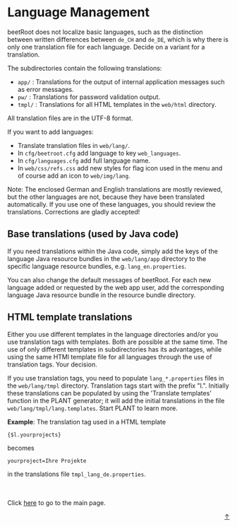 # Language Management

beetRoot does not localize basic languages, such as the distinction between written 
differences between `de_CH` and `de_DE`, which is why there is only one translation 
file for each language. Decide on a variant for a translation.

The subdirectories contain the following translations:

- `app/` : Translations for the output of internal application messages such as error messages.
- `pw/` : Translations for password validation output.
- `tmpl/` : Translations for all HTML templates in the `web/html` directory.

All translation files are in the UTF-8 format.

If you want to add languages:

- Translate translation files in `web/lang/`.
- In `cfg/beetroot.cfg` add language to key `web_languages`.
- In `cfg/languages.cfg` add full language name.
- In `web/css/refs.css` add new styles for flag icon used in the menu and of course add an icon to `web/img/lang`.

Note: The enclosed German and English translations are mostly reviewed, but the other languages are not, 
because they have been translated automatically. If you use one of these languages, you should review the 
translations. Corrections are gladly accepted!

## Base translations (used by Java code)

If you need translations within the Java code, simply add the keys of the language Java resource 
bundles in the `web/lang/app` directory to the specific language resource bundles, e.g. `lang_en.properties`.

You can also change the default messages of beetRoot. For each new language added or requested 
by the web app user, add the corresponding language Java resource bundle in the resource bundle directory.

## HTML template translations

Either you use different templates in the language directories and/or you use translation tags with templates. 
Both are possible at the same time. The use of only different templates in subdirectories has its advantages, 
while using the same HTMl template file for all languages through the use of translation tags. Your decision.

If you use translation tags, you need to populate `lang_*.properties` files in the `web/lang/tmpl` directory. Translation tags start with the prefix "l.".
Initially these translations can be populated by using the 'Translate templates' function in the PLANT generator; it will add the initial translations
in the file `web/lang/tmpl/lang.templates`. Start PLANT to learn more.

**Example**: The translation tag used in a HTML template

`{$l.yourprojects}`

becomes

`yourproject=Ihre Projekte`

in the translations file `tmpl_lang_de.properties`.


<br>
<br>
Click <a href="../README.md">here</a> to go to the main page.

<p align="right"><a href="#top">&uarr;</a></p>
